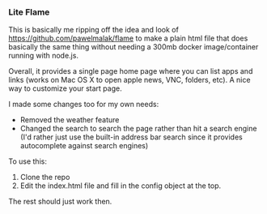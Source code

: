 ### Lite Flame
This is basically me ripping off the idea and look of https://github.com/pawelmalak/flame
to make a plain html file that does basically the same thing without needing a 300mb docker
image/container running with node.js.

Overall, it provides a single page home page where you can list apps and links (works on Mac OS X to open apple news, VNC, folders, etc). A nice way to customize your start page.

I made some changes too for my own needs:
- Removed the weather feature
- Changed the search to search the page rather than hit a search engine (I'd rather just use the built-in address bar search since it provides autocomplete against search engines)

To use this:
1. Clone the repo
2. Edit the index.html file and fill in the config object at the top.

The rest should just work then.
